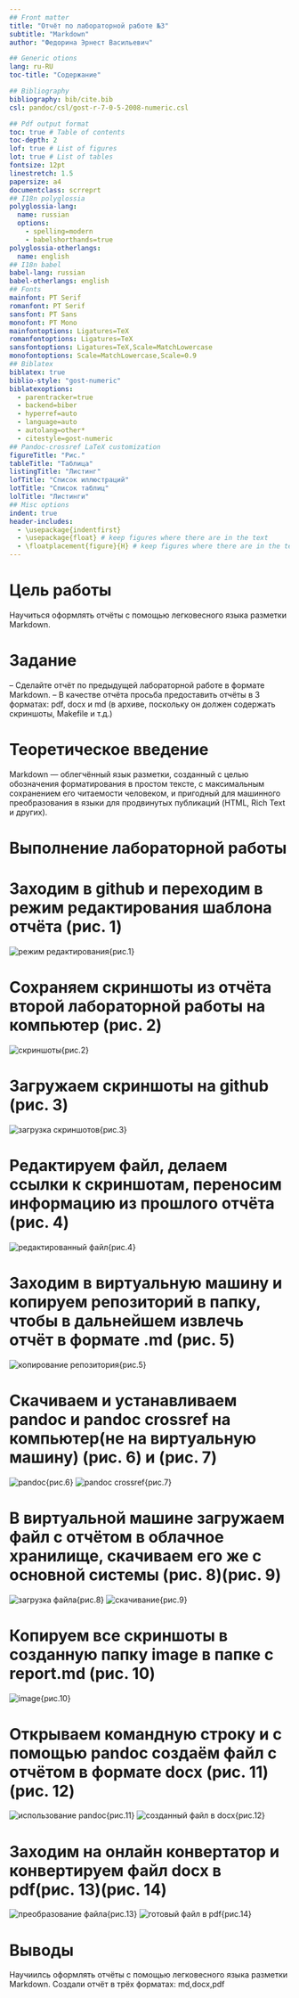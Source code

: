```yaml
---
## Front matter
title: "Отчёт по лабораторной работе №3"
subtitle: "Markdown"
author: "Федорина Эрнест Васильевич"

## Generic otions
lang: ru-RU
toc-title: "Содержание"

## Bibliography
bibliography: bib/cite.bib
csl: pandoc/csl/gost-r-7-0-5-2008-numeric.csl

## Pdf output format
toc: true # Table of contents
toc-depth: 2
lof: true # List of figures
lot: true # List of tables
fontsize: 12pt
linestretch: 1.5
papersize: a4
documentclass: scrreprt
## I18n polyglossia
polyglossia-lang:
  name: russian
  options:
	- spelling=modern
	- babelshorthands=true
polyglossia-otherlangs:
  name: english
## I18n babel
babel-lang: russian
babel-otherlangs: english
## Fonts
mainfont: PT Serif
romanfont: PT Serif
sansfont: PT Sans
monofont: PT Mono
mainfontoptions: Ligatures=TeX
romanfontoptions: Ligatures=TeX
sansfontoptions: Ligatures=TeX,Scale=MatchLowercase
monofontoptions: Scale=MatchLowercase,Scale=0.9
## Biblatex
biblatex: true
biblio-style: "gost-numeric"
biblatexoptions:
  - parentracker=true
  - backend=biber
  - hyperref=auto
  - language=auto
  - autolang=other*
  - citestyle=gost-numeric
## Pandoc-crossref LaTeX customization
figureTitle: "Рис."
tableTitle: "Таблица"
listingTitle: "Листинг"
lofTitle: "Список иллюстраций"
lotTitle: "Список таблиц"
lolTitle: "Листинги"
## Misc options
indent: true
header-includes:
  - \usepackage{indentfirst}
  - \usepackage{float} # keep figures where there are in the text
  - \floatplacement{figure}{H} # keep figures where there are in the text
---
```


# Цель работы

Научиться оформлять отчёты с помощью легковесного языка разметки Markdown.

# Задание

– Сделайте отчёт по предыдущей лабораторной работе в формате Markdown.
– В качестве отчёта просьба предоставить отчёты в 3 форматах: pdf, docx и md (в архиве,
поскольку он должен содержать скриншоты, Makefile и т.д.)

# Теоретическое введение

Markdown — облегчённый язык разметки, созданный с целью обозначения форматирования в простом тексте, с максимальным сохранением его читаемости человеком, и пригодный для машинного преобразования в языки для продвинутых публикаций (HTML, Rich Text и других).

# Выполнение лабораторной работы

# Заходим в github и переходим в режим редактирования шаблона отчёта (рис. 1)

![режим редактирования](image/1..png){рис.1}





# Сохраняем скриншоты из отчёта второй лабораторной работы на компьютер (рис. 2)

![скриншоты](image/2..png){рис.2}




# Загружаем скриншоты на github (рис. 3)

![загрузка скриншотов](image/3..png){рис.3}




# Редактируем файл, делаем ссылки к скриншотам, переносим информацию из прошлого отчёта (рис. 4)

![редактированный файл](image/4..png){рис.4}




# Заходим в виртуальную машину и копируем репозиторий в папку, чтобы в дальнейшем извлечь отчёт в формате .md (рис. 5)

![копирование репозитория](image/5..png){рис.5}




# Скачиваем и устанавливаем pandoc  и pandoc crossref на компьютер(не на виртуальную машину) (рис. 6) и (рис. 7)

![pandoc](image/6..png){рис.6}
![pandoc crossref](image/7..png){рис.7}




 # В виртуальной машине загружаем файл с отчётом в облачное хранилище, скачиваем его же с основной системы (рис. 8)(рис. 9)

![загрузка файла](image/8..png){рис.8}
![скачивание](image/9..png){рис.9}




# Копируем все скриншоты в созданную папку image в папке с report.md (рис. 10)

![image](image/10..png){рис.10}




# Открываем командную строку и с помощью pandoс создаём файл с отчётом в формате docx (рис. 11)(рис. 12)

![использование pandoc](image/11..png){рис.11}
![созданный файл в docx](image/12..png){рис.12}



# Заходим на онлайн конвертатор и конвертируем файл docx в pdf(рис. 13)(рис. 14)

![преобразование файла](image/13..png){рис.13}
![готовый файл в pdf](image/14..png){рис.14}






# Выводы
Научиилсь оформлять отчёты с помощью легковесного языка разметки Markdown. Создали отчёт в трёх форматах: md,docx,pdf

